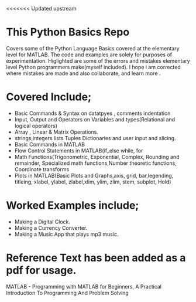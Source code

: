 <<<<<<< Updated upstream
# This Python Basics Repo
Covers some of the Python Language Basics covered at the elementary level for MATLAB. 
The code and examples are solely for purposes of experimentation.
Higlighted are some of the errors and mistakes elementary level Python programmers make(myself included).
I hope i am corrected where mistakes are made  and also collaborate, and learn more .


# Covered Include;
 - Basic Commands & Syntax on datatpyes , comments indentation
 - Input, Output and Operators on Variables and types(Relational and logical operators)
 - Array , Linear & Matrix Operations.
 - strings,integers lists Tuples Dictionaries and user input and slicing.
 - Basic Commands in MATLAB
 - Flow Control Statements in MATLAB(if_else while, for 
 - Math Functions(Trigonometric, Exponential, Complex, Rounding and remainder, Specialized math functions,Number theoretic functions, Coordinate transforms
 - Plots in MATLAB(Basic Plots and Graphs,axis, grid, bar,legending, titleing, xlabel, ylabel, zlabel,xlim, ylim, zlim, stem, subplot, Hold)

# Worked Examples include;
- Making a Digital Clock.
- Making a Currency Converter.
- Making a Music App that plays mp3 music.

# Reference Text has been added as a pdf for usage.
MATLAB - Programming with MATLAB for Beginners, A Practical Introduction To Programming And Problem Solving
